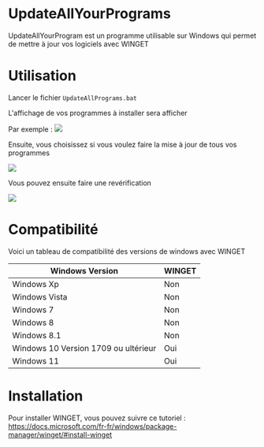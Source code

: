 # UpdateAllYourPrograms
UpdateAllYourProgram est un programme utilisable sur Windows qui permet de mettre à jour vos logiciels avec WINGET

# Utilisation
Lancer le fichier `UpdateAllPrograms.bat`

L'affichage de vos programmes à installer sera afficher

Par exemple :
![](https://i.imgur.com/tOnsOtp.png)

Ensuite, vous choisissez si vous voulez faire la mise à jour de tous vos programmes

![](https://i.imgur.com/j89EUCX.png)

Vous pouvez ensuite faire une revérification 

![](https://i.imgur.com/HQraNAj.png)

# Compatibilité
Voici un tableau de compatibilité des versions de windows avec WINGET

| Windows Version | WINGET |
| --- | --- |
| Windows Xp | Non |
| Windows Vista | Non |
| Windows 7 | Non |
| Windows 8 | Non |
| Windows 8.1 | Non |
| Windows 10 Version 1709 ou ultérieur | Oui |
| Windows 11 | Oui |

# Installation
Pour installer WINGET, vous pouvez suivre ce tutoriel : https://docs.microsoft.com/fr-fr/windows/package-manager/winget/#install-winget